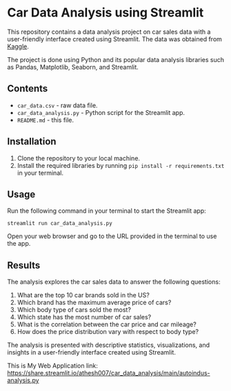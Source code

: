 # Car Data Analysis using Streamlit

This repository contains a data analysis project on car sales data with a user-friendly interface created using Streamlit. The data was obtained from [Kaggle](https://www.kaggle.com/goyalshalini93/car-data).

The project is done using Python and its popular data analysis libraries such as Pandas, Matplotlib, Seaborn, and Streamlit.

## Contents

- `car_data.csv` - raw data file.
- `car_data_analysis.py` - Python script for the Streamlit app.
- `README.md` - this file.

## Installation

1. Clone the repository to your local machine.
2. Install the required libraries by running `pip install -r requirements.txt` in your terminal.

## Usage

Run the following command in your terminal to start the Streamlit app:

```
streamlit run car_data_analysis.py
```

Open your web browser and go to the URL provided in the terminal to use the app.

## Results

The analysis explores the car sales data to answer the following questions:

1. What are the top 10 car brands sold in the US?
2. Which brand has the maximum average price of cars?
3. Which body type of cars sold the most?
4. Which state has the most number of car sales?
5. What is the correlation between the car price and car mileage?
6. How does the price distribution vary with respect to body type?

The analysis is presented with descriptive statistics, visualizations, and insights in a user-friendly interface created using Streamlit.

This is My Web Application link: https://share.streamlit.io/athesh007/car_data_analysis/main/autoindus-analysis.py

